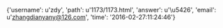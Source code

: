 {'username': u'zdy', 'path': u'1173/1173.html', 'answer': u'\u5426', 'email': u'zhangdianyany@126.com', 'time': '2016-02-27:11:24:46'}